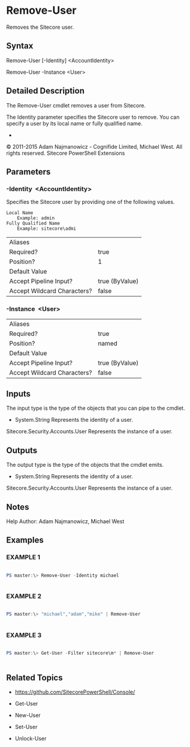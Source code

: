# Remove-User 
 
Removes the Sitecore user. 
 
## Syntax 
 
Remove-User [-Identity] &lt;AccountIdentity&gt; 
 
Remove-User -Instance &lt;User&gt; 
 
 
## Detailed Description 
 
The Remove-User cmdlet removes a user from Sitecore.

The Identity parameter specifies the Sitecore user to remove. You can specify a user by its local name or fully qualified name. 
 
- 
 
© 2011-2015 Adam Najmanowicz - Cognifide Limited, Michael West. All rights reserved. Sitecore PowerShell Extensions 
 
## Parameters 
 
### -Identity&nbsp; &lt;AccountIdentity&gt; 
 
Specifies the Sitecore user by providing one of the following values.

    Local Name
        Example: admin
    Fully Qualified Name
        Example: sitecore\admi
 

| | |
| - | - |
| Aliases |  |
| Required? | true |
| Position? | 1 |
| Default Value |  |
| Accept Pipeline Input? | true (ByValue) |
| Accept Wildcard Characters? | false | 
 
### -Instance&nbsp; &lt;User&gt; 
 

 

| | |
| - | - |
| Aliases |  |
| Required? | true |
| Position? | named |
| Default Value |  |
| Accept Pipeline Input? | true (ByValue) |
| Accept Wildcard Characters? | false | 
 
## Inputs 
 
The input type is the type of the objects that you can pipe to the cmdlet. 
 
* System.String
Represents the identity of a user.

Sitecore.Security.Accounts.User
Represents the instance of a user. 
 
## Outputs 
 
The output type is the type of the objects that the cmdlet emits. 
 
* System.String
Represents the identity of a user.

Sitecore.Security.Accounts.User
Represents the instance of a user. 
 
## Notes 
 
Help Author: Adam Najmanowicz, Michael West 
 
## Examples 
 
### EXAMPLE 1 
 
 
 
```powershell   
 
PS master:\> Remove-User -Identity michael 
 
``` 
 
### EXAMPLE 2 
 
 
 
```powershell   
 
PS master:\> "michael","adam","mike" | Remove-User 
 
``` 
 
### EXAMPLE 3 
 
 
 
```powershell   
 
PS master:\> Get-User -Filter sitecore\m* | Remove-User 
 
``` 
 
## Related Topics 
 
* <a href='https://github.com/SitecorePowerShell/Console/' target='_blank'>https://github.com/SitecorePowerShell/Console/</a><br/> 
 
* Get-User 
 
* New-User 
 
* Set-User 
 
* Unlock-User

